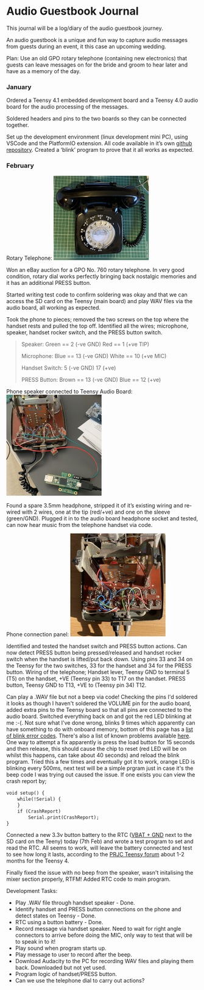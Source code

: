 # Audio Guestbook Journal

This journal will be a log/diary of the audio guestbook journey.

An audio guestbook is a unique and fun way to capture audio messages from guests during an event, it this case an upcoming wedding.

Plan: Use an old GPO rotary telephone (containing new electronics) that guests can leave messages on for the bride and groom to hear later and have as a memory of the day.

### January

Ordered a Teensy 4.1 embedded development board and a Teensy 4.0 audio board for the audio processing of the messages.
 
Soldered headers and pins to the two boards so they can be connected together.

Set up the development environment (linux development mini PC), using VSCode and the PlatformIO extension. All code available in it’s own [github repository](https://github.com/m0wmt/audio-guestbook). Created a ‘blink’ program to prove that it all works as expected.

### February

Rotary Telephone:
![Rotary Telephone](./images/phone.png)

Won an eBay auction for a GPO No. 760 rotary telephone. In very good condition, rotary dial works perfectly bringing back nostalgic memories and it has an additional PRESS button.

Started writing test code to confirm soldering was okay and that we can access the SD card on the Teensy (main board) and play WAV files via the audio board, all working as expected.

Took the phone to pieces; removed the two screws on the top where the handset rests and pulled the top off.  Identified all the wires; microphone, speaker, handset rocker switch, and the PRESS button switch.

> Speaker: 			Green == 2 (-ve GND) 		Red == 1 (+ve TIP)
> 
> Microphone: 		Blue == 13 (-ve GND) 		White == 10 (+ve MIC)
> 
> Handset Switch: 	5 (-ve GND)				   17 (+ve)
> 
> PRESS Button: 	Brown == 13 (-ve GND)	 	Blue == 12 (+ve)


Phone speaker connected to Teensy Audio Board:
![Speaker connected to Teensy](./images/speaker-connected.jpeg)

Found a spare 3.5mm headphone, stripped it of it’s existing wiring and re-wired with 2 wires, one at the tip (red/+ve) and one on the sleeve (green/GND). Plugged it in to the audio board headphone socket and tested, can now hear music from the telephone handset via code.


Phone connection panel:
![Phone connections](./images/connections.jpeg)

Identified and tested the handset switch and PRESS button actions.  Can now detect PRESS button being pressed/released and handset rocker switch when the handset is lifted/put back down. Using pins 33 and 34 on the Teensy for the two switches, 33 for the handset and 34 for the PRESS button.
Wiring of the telephone; Handset lever, Teensy GND to terminal 5 (T5) on the handset, +VE (Teensy pin 33) to T17 on the handset. PRESS button, Teensy GND to T13, +VE to (Teensy pin 34) T12.

Can play a .WAV file but not a beep via code!  Checking the pins I'd soldered it looks as though I haven't soldered the VOLUME pin for the audio board, added extra pins to the Teensy board so that all pins are connected to the audio board.  Switched everything back on and got the red LED blinking at me :-(. Not sure what I've done wrong, blinks 9 times which apparently can have something to do with onboard memory, bottom of this page has a [list of blink error codes](https://www.pjrc.com/store/ic_mkl02_t4.html).  There's also a list of known problems available [here](https://www.pjrc.com/teensy/troubleshoot.html).  One way to attempt a fix apparently is press the load button for 15 seconds and then release, this should cause the chip to reset (red LED will be on whilst this happens, can take about 40 seconds) and reload the blink program.  Tried this a few times and eventually got it to work, orange LED is blinking every 500ms, next test will be a simple prgram just in case it's the beep code I was trying out caused the issue. If one exists you can view the crash report by;
```
void setup() {
    while(!Serial) {
    }
    if (CrashReport)
        Serial.print(CrashReport);
}
```

Connected a new 3.3v button battery to the RTC ([VBAT + GND](https://www.pjrc.com/teensy/card11b_rev4_web.pdf) next to the SD card on the Teeny) today (7th Feb) and wrote a test program to set and read the RTC.  All seems to work, will leave the battery connected and test to see how long it lasts, according to the [PRJC Teensy forum](https://forum.pjrc.com/index.php) about 1-2 months for the Teensy 4.

Finally fixed the issue with no beep from the speaker, wasn't initalising the mixer section properly, RTFM!  Added RTC code to main program.

Development Tasks:
* Play .WAV file through handset speaker - Done.
* Identify handset and PRESS button connections on the phone and detect states on Teensy - Done.
* RTC using a button battery - Done.
* Record message via handset speaker.  Need to wait for right angle connectors to arrive before doing the MIC, only way to test that will be to speak in to it!
* Play sound when program starts up.
* Play message to user to record after the beep.
* Download Audacity to the PC for recording WAV files and playing them back. Downloaded but not yet used.
* Program logic of handset/PRESS button.
* Can we use the telephone dial to carry out actions?
